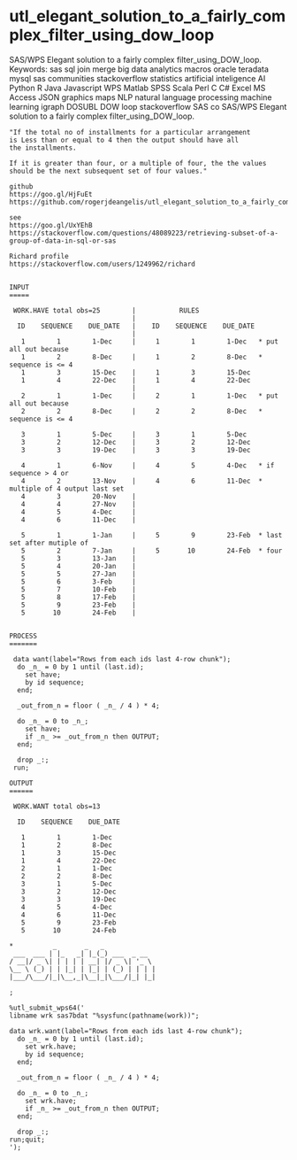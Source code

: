# utl_elegant_solution_to_a_fairly_complex_filter_using_dow_loop
SAS/WPS Elegant solution to a fairly complex filter_using_DOW_loop.  Keywords: sas sql join merge big data analytics macros oracle teradata mysql sas communities stackoverflow statistics artificial inteligence AI Python R Java Javascript WPS Matlab SPSS Scala Perl C C# Excel MS Access JSON graphics maps NLP natural language processing machine learning igraph DOSUBL DOW loop stackoverflow SAS co
    SAS/WPS Elegant solution to a fairly complex filter_using_DOW_loop.

    "If the total no of installments for a particular arrangement
    is Less than or equal to 4 then the output should have all
    the installments.

    If it is greater than four, or a multiple of four, the the values
    should be the next subsequent set of four values."

    github
    https://goo.gl/HjFuEt
    https://github.com/rogerjdeangelis/utl_elegant_solution_to_a_fairly_complex_filter_using_dow_loop

    see
    https://goo.gl/UxYEhB
    https://stackoverflow.com/questions/48089223/retrieving-subset-of-a-group-of-data-in-sql-or-sas

    Richard profile
    https://stackoverflow.com/users/1249962/richard


    INPUT
    =====

     WORK.HAVE total obs=25        |           RULES
                                   |
      ID    SEQUENCE    DUE_DATE   |    ID    SEQUENCE    DUE_DATE
                                   |
       1        1        1-Dec     |     1        1        1-Dec   * put all out because
       1        2        8-Dec     |     1        2        8-Dec   * sequence is <= 4
       1        3        15-Dec    |     1        3        15-Dec
       1        4        22-Dec    |     1        4        22-Dec
                                   |
       2        1        1-Dec     |     2        1        1-Dec   * put all out because
       2        2        8-Dec     |     2        2        8-Dec   * sequence is <= 4

       3        1        5-Dec     |     3        1        5-Dec
       3        2        12-Dec    |     3        2        12-Dec
       3        3        19-Dec    |     3        3        19-Dec

       4        1        6-Nov     |     4        5        4-Dec   * if sequence > 4 or
       4        2        13-Nov    |     4        6        11-Dec  * multiple of 4 output last set
       4        3        20-Nov    |
       4        4        27-Nov    |
       4        5        4-Dec     |
       4        6        11-Dec    |

       5        1        1-Jan     |     5        9        23-Feb  * last set after mutiple of
       5        2        7-Jan     |     5       10        24-Feb  * four
       5        3        13-Jan    |
       5        4        20-Jan    |
       5        5        27-Jan    |
       5        6        3-Feb     |
       5        7        10-Feb    |
       5        8        17-Feb    |
       5        9        23-Feb    |
       5       10        24-Feb    |


    PROCESS
    =======

     data want(label="Rows from each ids last 4-row chunk");
      do _n_ = 0 by 1 until (last.id);
        set have;
        by id sequence;
      end;

      _out_from_n = floor ( _n_ / 4 ) * 4;

      do _n_ = 0 to _n_;
        set have;
        if _n_ >= _out_from_n then OUTPUT;
      end;

      drop _:;
     run;

    OUTPUT
    ======

     WORK.WANT total obs=13

      ID    SEQUENCE    DUE_DATE

       1        1        1-Dec
       1        2        8-Dec
       1        3        15-Dec
       1        4        22-Dec
       2        1        1-Dec
       2        2        8-Dec
       3        1        5-Dec
       3        2        12-Dec
       3        3        19-Dec
       4        5        4-Dec
       4        6        11-Dec
       5        9        23-Feb
       5       10        24-Feb

    *          _       _   _
     ___  ___ | |_   _| |_(_) ___  _ __
    / __|/ _ \| | | | | __| |/ _ \| '_ \
    \__ \ (_) | | |_| | |_| | (_) | | | |
    |___/\___/|_|\__,_|\__|_|\___/|_| |_|

    ;

    %utl_submit_wps64('
    libname wrk sas7bdat "%sysfunc(pathname(work))";

    data wrk.want(label="Rows from each ids last 4-row chunk");
      do _n_ = 0 by 1 until (last.id);
        set wrk.have;
        by id sequence;
      end;

      _out_from_n = floor ( _n_ / 4 ) * 4;

      do _n_ = 0 to _n_;
        set wrk.have;
        if _n_ >= _out_from_n then OUTPUT;
      end;

      drop _:;
    run;quit;
    ');
